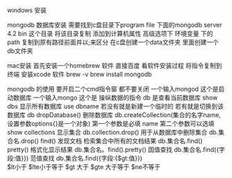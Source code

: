 windows  安装

mongodb   数据库安装
需要找到c盘目录下program file 下面的mongodb  server 4.2 bin 这个目录 
将该目录复制  添加到计算机属性 高级选项下 环境变量 下的path  复制到原有路径前面并以;来区分
在c盘创建一个data文件夹 里面创建一个db文件夹

mac安装
首先安装一个homebrew  软件 直接百度
看软件安装过程 将指令复制到终端
安装xcode 软件
brew  -v
brew install mongodb



mongodb  的使用
要开启二个cmd指令窗  都不要关闭 
一个输入mongod 这个是启动数据库
一个输入mongo   这个是 操纵数据的指令
db  是查看当前数据库
show dbs 显示所有数据库
use dbname   若没有就是新建一个临时的  若有就是切换到该数据库
db dropDatabase()  删除数据库
db.createCollection(集合的名字name,设置参数options{}是一个对象)
第一个参数是必填  name  第二个参数可以选填
show collections 显示集合
db.collection.drop() 用于从数据库中删除集合
db.集合名.drop()
find()  发现文档 检索集合中所有的文档结果
db.集合名.find()
pretty()  格式化显示结果
db.集合名。find().pretty()
固值查找 db.集合名.find({字段:值}})
范值查找 db.集合名.find({字段:{$gt:值}})  
$lt小于  $lte小于等于 $gt 大于 $gte 大于等于 $ne不等于

